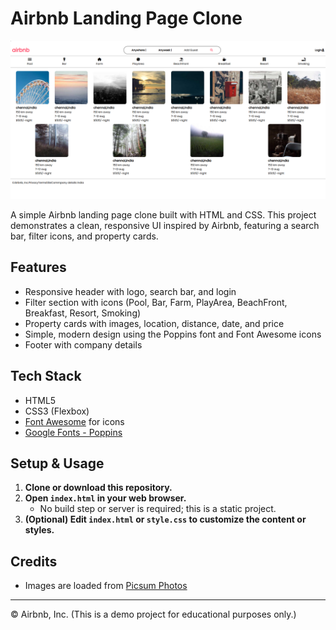 # Airbnb Landing Page Clone

![Preview](image.png)

A simple Airbnb landing page clone built with HTML and CSS. This project demonstrates a clean, responsive UI inspired by Airbnb, featuring a search bar, filter icons, and property cards.

## Features
- Responsive header with logo, search bar, and login
- Filter section with icons (Pool, Bar, Farm, PlayArea, BeachFront, Breakfast, Resort, Smoking)
- Property cards with images, location, distance, date, and price
- Simple, modern design using the Poppins font and Font Awesome icons
- Footer with company details

## Tech Stack
- HTML5
- CSS3 (Flexbox)
- [Font Awesome](https://fontawesome.com/) for icons
- [Google Fonts - Poppins](https://fonts.google.com/specimen/Poppins)

## Setup & Usage
1. **Clone or download this repository.**
2. **Open `index.html` in your web browser.**
   - No build step or server is required; this is a static project.
3. **(Optional) Edit `index.html` or `style.css` to customize the content or styles.**

## Credits
- Images are loaded from [Picsum Photos](https://picsum.photos/)

---

© Airbnb, Inc. (This is a demo project for educational purposes only.) 